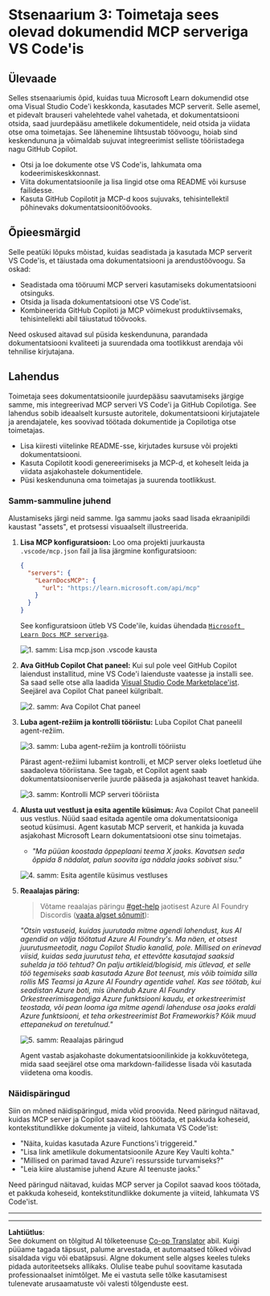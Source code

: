 <!--
CO_OP_TRANSLATOR_METADATA:
{
  "original_hash": "db532b1ec386c9ce38c791653dc3c881",
  "translation_date": "2025-10-11T12:39:54+00:00",
  "source_file": "09-CaseStudy/docs-mcp/solution/scenario3/README.md",
  "language_code": "et"
}
-->
# Stsenaarium 3: Toimetaja sees olevad dokumendid MCP serveriga VS Code'is

## Ülevaade

Selles stsenaariumis õpid, kuidas tuua Microsoft Learn dokumendid otse oma Visual Studio Code'i keskkonda, kasutades MCP serverit. Selle asemel, et pidevalt brauseri vahelehtede vahel vahetada, et dokumentatsiooni otsida, saad juurdepääsu ametlikele dokumentidele, neid otsida ja viidata otse oma toimetajas. See lähenemine lihtsustab töövoogu, hoiab sind keskendununa ja võimaldab sujuvat integreerimist selliste tööriistadega nagu GitHub Copilot.

- Otsi ja loe dokumente otse VS Code'is, lahkumata oma kodeerimiskeskkonnast.
- Viita dokumentatsioonile ja lisa lingid otse oma README või kursuse failidesse.
- Kasuta GitHub Copilotit ja MCP-d koos sujuvaks, tehisintellektil põhinevaks dokumentatsioonitöövooks.

## Õpieesmärgid

Selle peatüki lõpuks mõistad, kuidas seadistada ja kasutada MCP serverit VS Code'is, et täiustada oma dokumentatsiooni ja arendustöövoogu. Sa oskad:

- Seadistada oma tööruumi MCP serveri kasutamiseks dokumentatsiooni otsinguks.
- Otsida ja lisada dokumentatsiooni otse VS Code'ist.
- Kombineerida GitHub Copiloti ja MCP võimekust produktiivsemaks, tehisintellekti abil täiustatud töövooks.

Need oskused aitavad sul püsida keskendununa, parandada dokumentatsiooni kvaliteeti ja suurendada oma tootlikkust arendaja või tehnilise kirjutajana.

## Lahendus

Toimetaja sees dokumentatsioonile juurdepääsu saavutamiseks järgige samme, mis integreerivad MCP serveri VS Code'i ja GitHub Copilotiga. See lahendus sobib ideaalselt kursuste autoritele, dokumentatsiooni kirjutajatele ja arendajatele, kes soovivad töötada dokumentide ja Copilotiga otse toimetajas.

- Lisa kiiresti viitelinke README-sse, kirjutades kursuse või projekti dokumentatsiooni.
- Kasuta Copilotit koodi genereerimiseks ja MCP-d, et koheselt leida ja viidata asjakohastele dokumentidele.
- Püsi keskendununa oma toimetajas ja suurenda tootlikkust.

### Samm-sammuline juhend

Alustamiseks järgi neid samme. Iga sammu jaoks saad lisada ekraanipildi kaustast "assets", et protsessi visuaalselt illustreerida.

1. **Lisa MCP konfiguratsioon:**
   Loo oma projekti juurkausta `.vscode/mcp.json` fail ja lisa järgmine konfiguratsioon:
   ```json
   {
     "servers": {
       "LearnDocsMCP": {
         "url": "https://learn.microsoft.com/api/mcp"
       }
     }
   }
   ```
   See konfiguratsioon ütleb VS Code'ile, kuidas ühendada [`Microsoft Learn Docs MCP serveriga`](https://github.com/MicrosoftDocs/mcp).
   
   ![1. samm: Lisa mcp.json .vscode kausta](../../../../../../translated_images/step1-mcp-json.c06a007fccc3edfaf0598a31903c9ec71476d9fd3ae6c1b2b4321fd38688ca4b.et.png)
    
2. **Ava GitHub Copilot Chat paneel:**
   Kui sul pole veel GitHub Copilot laiendust installitud, mine VS Code'i laienduste vaatesse ja installi see. Sa saad selle otse alla laadida [Visual Studio Code Marketplace'ist](https://marketplace.visualstudio.com/items?itemName=GitHub.copilot-chat). Seejärel ava Copilot Chat paneel külgribalt.

   ![2. samm: Ava Copilot Chat paneel](../../../../../../translated_images/step2-copilot-panel.f1cc86e9b9b8cd1a85e4df4923de8bafee4830541ab255e3c90c09777fed97db.et.png)

3. **Luba agent-režiim ja kontrolli tööriistu:**
   Luba Copilot Chat paneelil agent-režiim.

   ![3. samm: Luba agent-režiim ja kontrolli tööriistu](../../../../../../translated_images/step3-agent-mode.cdc32520fd7dd1d149c3f5226763c1d85a06d3c041d4cc983447625bdbeff4d4.et.png)

   Pärast agent-režiimi lubamist kontrolli, et MCP server oleks loetletud ühe saadaoleva tööriistana. See tagab, et Copilot agent saab dokumentatsiooniserverile juurde pääseda ja asjakohast teavet hankida.
   
   ![3. samm: Kontrolli MCP serveri tööriista](../../../../../../translated_images/step3-verify-mcp-tool.76096a6329cbfecd42888780f322370a0d8c8fa003ed3eeb7ccd23f0fc50c1ad.et.png)
4. **Alusta uut vestlust ja esita agentile küsimus:**
   Ava Copilot Chat paneelil uus vestlus. Nüüd saad esitada agentile oma dokumentatsiooniga seotud küsimusi. Agent kasutab MCP serverit, et hankida ja kuvada asjakohast Microsoft Learn dokumentatsiooni otse sinu toimetajas.

   - *"Ma püüan koostada õppeplaani teema X jaoks. Kavatsen seda õppida 8 nädalat, palun soovita iga nädala jaoks sobivat sisu."*

   ![4. samm: Esita agentile küsimus vestluses](../../../../../../translated_images/step4-prompt-chat.12187bb001605efc5077992b621f0fcd1df12023c5dce0464f8eb8f3d595218f.et.png)

5. **Reaalajas päring:**

   > Võtame reaalajas päringu [#get-help](https://discord.gg/D6cRhjHWSC) jaotisest Azure AI Foundry Discordis ([vaata algset sõnumit](https://discord.com/channels/1113626258182504448/1385498306720829572)):
   
   *"Otsin vastuseid, kuidas juurutada mitme agendi lahendust, kus AI agendid on välja töötatud Azure AI Foundry's. Ma näen, et otsest juurutusmeetodit, nagu Copilot Studio kanalid, pole. Millised on erinevad viisid, kuidas seda juurutust teha, et ettevõtte kasutajad saaksid suhelda ja töö tehtud? On palju artikleid/blogisid, mis ütlevad, et selle töö tegemiseks saab kasutada Azure Bot teenust, mis võib toimida silla rollis MS Teamsi ja Azure AI Foundry agentide vahel. Kas see töötab, kui seadistan Azure boti, mis ühendub Azure AI Foundry Orkestreerimisagendiga Azure funktsiooni kaudu, et orkestreerimist teostada, või pean looma iga mitme agendi lahenduse osa jaoks eraldi Azure funktsiooni, et teha orkestreerimist Bot Frameworkis? Kõik muud ettepanekud on teretulnud."*

   ![5. samm: Reaalajas päringud](../../../../../../translated_images/step5-live-queries.49db3e4a50bea27327e3cb18c24d263b7d134930d78e7392f9515a1c00264a7f.et.png)

   Agent vastab asjakohaste dokumentatsioonilinkide ja kokkuvõtetega, mida saad seejärel otse oma markdown-failidesse lisada või kasutada viidetena oma koodis.
   
### Näidispäringud

Siin on mõned näidispäringud, mida võid proovida. Need päringud näitavad, kuidas MCP server ja Copilot saavad koos töötada, et pakkuda koheseid, kontekstitundlikke dokumente ja viiteid, lahkumata VS Code'ist:

- "Näita, kuidas kasutada Azure Functions'i triggereid."
- "Lisa link ametlikule dokumentatsioonile Azure Key Vaulti kohta."
- "Millised on parimad tavad Azure'i ressursside turvamiseks?"
- "Leia kiire alustamise juhend Azure AI teenuste jaoks."

Need päringud näitavad, kuidas MCP server ja Copilot saavad koos töötada, et pakkuda koheseid, kontekstitundlikke dokumente ja viiteid, lahkumata VS Code'ist.

---

---

**Lahtiütlus**:  
See dokument on tõlgitud AI tõlketeenuse [Co-op Translator](https://github.com/Azure/co-op-translator) abil. Kuigi püüame tagada täpsust, palume arvestada, et automaatsed tõlked võivad sisaldada vigu või ebatäpsusi. Algne dokument selle algses keeles tuleks pidada autoriteetseks allikaks. Olulise teabe puhul soovitame kasutada professionaalset inimtõlget. Me ei vastuta selle tõlke kasutamisest tulenevate arusaamatuste või valesti tõlgenduste eest.